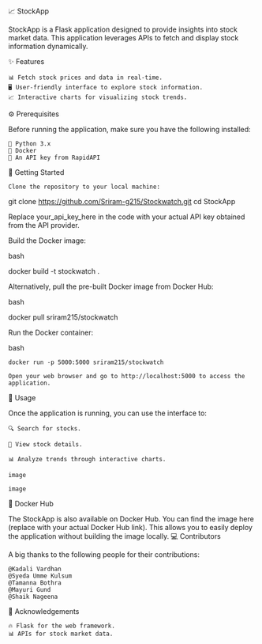 📈 StockApp

StockApp is a Flask application designed to provide insights into stock market data. This application leverages APIs to fetch and display stock information dynamically.

✨ Features

    📊 Fetch stock prices and data in real-time.
    🖥️ User-friendly interface to explore stock information.
    📈 Interactive charts for visualizing stock trends.

⚙️ Prerequisites

Before running the application, make sure you have the following installed:

    🐍 Python 3.x
    🐋 Docker
    🔑 An API key from RapidAPI

🚀 Getting Started

    Clone the repository to your local machine:
git clone https://github.com/Sriram-g215/Stockwatch.git
cd StockApp

Replace your_api_key_here in the code with your actual API key obtained from the API provider.

Build the Docker image:

bash

docker build -t stockwatch .

Alternatively, pull the pre-built Docker image from Docker Hub:

bash

docker pull sriram215/stockwatch

Run the Docker container:

bash

    docker run -p 5000:5000 sriram215/stockwatch

    Open your web browser and go to http://localhost:5000 to access the application.

📝 Usage

Once the application is running, you can use the interface to:

    🔍 Search for stocks.

    📃 View stock details.

    📊 Analyze trends through interactive charts.

    image

    image

🐳 Docker Hub

The StockApp is also available on Docker Hub. You can find the image here (replace with your actual Docker Hub link). This allows you to easily deploy the application without building the image locally.
💻 Contributors

A big thanks to the following people for their contributions:

    @Kadali Vardhan
    @Syeda Umme Kulsum
    @Tamanna Bothra
    @Mayuri Gund
    @Shaik Nageena

🙏 Acknowledgements

    🔥 Flask for the web framework.
    📊 APIs for stock market data.
